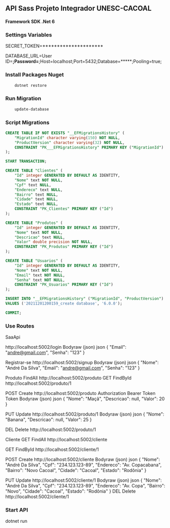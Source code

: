 ﻿## API Sass Projeto Integrador UNESC-CACOAL

#### Framework SDK .Net 6

### Settings Variables 
SECRET_TOKEN=*********************

DATABASE_URL=User ID=******;Password=******;Host=localhost;Port=5432;Database=*****;Pooling=true;

### Install Packages Nuget
```cmd
	dotnet restore
```
### Run Migration
```cmd
	update-database
```

### Script Migrations
```SQL
CREATE TABLE IF NOT EXISTS "__EFMigrationsHistory" (
    "MigrationId" character varying(150) NOT NULL,
    "ProductVersion" character varying(32) NOT NULL,
    CONSTRAINT "PK___EFMigrationsHistory" PRIMARY KEY ("MigrationId")
);

START TRANSACTION;

CREATE TABLE "Clientes" (
    "Id" integer GENERATED BY DEFAULT AS IDENTITY,
    "Nome" text NOT NULL,
    "Cpf" text NULL,
    "Endereco" text NULL,
    "Bairro" text NULL,
    "Cidade" text NULL,
    "Estado" text NULL,
    CONSTRAINT "PK_Clientes" PRIMARY KEY ("Id")
);

CREATE TABLE "Produtos" (
    "Id" integer GENERATED BY DEFAULT AS IDENTITY,
    "Nome" text NOT NULL,
    "Descricao" text NULL,
    "Valor" double precision NOT NULL,
    CONSTRAINT "PK_Produtos" PRIMARY KEY ("Id")
);

CREATE TABLE "Usuarios" (
    "Id" integer GENERATED BY DEFAULT AS IDENTITY,
    "Nome" text NOT NULL,
    "Email" text NOT NULL,
    "Senha" text NOT NULL,
    CONSTRAINT "PK_Usuarios" PRIMARY KEY ("Id")
);

INSERT INTO "__EFMigrationsHistory" ("MigrationId", "ProductVersion")
VALUES ('20211201200159_create database', '6.0.0');

COMMIT;
```

### Use Routes

SaaApi

http://localhost:5002/login
Bodyraw (json)
json
{
  "Email": "andre@gmail.com",
  "Senha": "123"
}

Registrar-se
http://localhost:5002/signup
Bodyraw (json)
json
{
  "Nome": "André Da Silva",
  "Email": "andre@gmail.com",
  "Senha": "123"
}

Produto
FindAll
http://localhost:5002/produto
GET
FindById
http://localhost:5002/produto/1


POST
Create
http://localhost:5002/produto
Authorization
Bearer Token
Token
<token>
Bodyraw (json)
json
{
  "Nome": "Maçã",
  "Descricao": null,
  "Valor": 20
}

PUT
Update
http://localhost:5002/produto/1
Bodyraw (json)
json
{
  "Nome": "Banana",
  "Descricao": null,
  "Valor": 25
}

DEL
Delete
http://localhost:5002/produto/1

Cliente
GET
FindAll
http://localhost:5002/cliente

GET
FindById
http://localhost:5002/cliente/1

POST
Create
http://localhost:5002/cliente
Bodyraw (json)
json
{
  "Nome": "André Da Silva",
  "Cpf": "234.123.123-89",
  "Endereco": "Av. Copacabana",
  "Bairro": "Novo Cacoal",
  "Cidade": "Cacoal",
  "Estado": "Rodônia"
}

PUT
Update
http://localhost:5002/cliente/1
Bodyraw (json)
json
{
  "Nome": "André Da Silva",
  "Cpf": "234.123.123-89",
  "Endereco": "Av. Copa",
  "Bairro": "Novo",
  "Cidade": "Cacoal",
  "Estado": "Rodônia"
}
DEL
Delete
http://localhost:5002/cliente/1

### Start API
dotnet run
